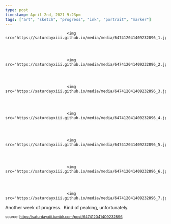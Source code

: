 ```yaml
---
type: post
timestamp: April 2nd, 2021 9:23pm
tags: ["art", "sketch", "progress", "ink", "portrait", "marker"]
---
```



                               <img src="https://saturdayxiii.github.io/media/media/647412041409232896_1.jpg"/>
                           

                                                                                                                           

                               <img src="https://saturdayxiii.github.io/media/media/647412041409232896_2.jpg"/>
                           

                                                                                                                           

                               <img src="https://saturdayxiii.github.io/media/media/647412041409232896_3.jpg"/>
                           

                                                                                                                           

                               <img src="https://saturdayxiii.github.io/media/media/647412041409232896_4.jpg"/>
                           

                                                                                                                           

                               <img src="https://saturdayxiii.github.io/media/media/647412041409232896_5.jpg"/>
                           

                                                                                                                           

                               <img src="https://saturdayxiii.github.io/media/media/647412041409232896_6.jpg"/>
                           

                                                                                                                           

                               <img src="https://saturdayxiii.github.io/media/media/647412041409232896_7.jpg"/>
                           

                                                                                                                      
Another week of progress.  Kind of peaking, unfortunately.<br/>
 
                                    
                
                
                
                
                                
<small>source: https://saturdayxiii.tumblr.com/post/647412041409232896</small>